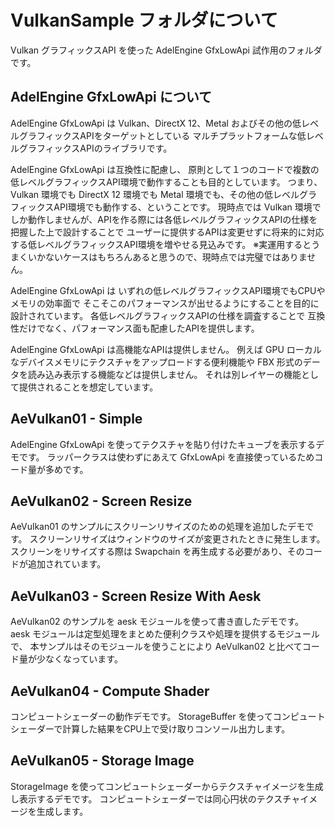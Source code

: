 # VulkanSample フォルダについて

Vulkan グラフィックスAPI を使った AdelEngine GfxLowApi 試作用のフォルダです。

## AdelEngine GfxLowApi について

AdelEngine GfxLowApi は
Vulkan、DirectX 12、Metal およびその他の低レベルグラフィックスAPIをターゲットとしている
マルチプラットフォームな低レベルグラフィックスAPIのライブラリです。

AdelEngine GfxLowApi は互換性に配慮し、
原則として１つのコードで複数の低レベルグラフィックスAPI環境で動作することも目的としています。
つまり、Vulkan 環境でも DirectX 12 環境でも Metal 環境でも、その他の低レベルグラフィックスAPI環境でも動作する、ということです。
現時点では Vulkan 環境でしか動作しませんが、APIを作る際には各低レベルグラフィックスAPIの仕様を把握した上で設計することで
ユーザーに提供するAPIは変更せずに将来的に対応する低レベルグラフィックスAPI環境を増やせる見込みです。
※実運用するとうまくいかないケースはもちろんあると思うので、現時点では完璧ではありません。

AdelEngine GfxLowApi は
いずれの低レベルグラフィックスAPI環境でもCPUやメモリの効率面で
そこそこのパフォーマンスが出せるようにすることを目的に設計されています。
各低レベルグラフィックスAPIの仕様を調査することで
互換性だけでなく、パフォーマンス面も配慮したAPIを提供します。

AdelEngine GfxLowApi は高機能なAPIは提供しません。
例えば GPU ローカルなデバイスメモリにテクスチャをアップロードする便利機能や
FBX 形式のデータを読み込み表示する機能などは提供しません。
それは別レイヤーの機能として提供されることを想定しています。

## AeVulkan01 - Simple

AdelEngine GfxLowApi を使ってテクスチャを貼り付けたキューブを表示するデモです。
ラッパークラスは使わずにあえて GfxLowApi を直接使っているためコード量が多めです。

## AeVulkan02 - Screen Resize

AeVulkan01 のサンプルにスクリーンリサイズのための処理を追加したデモです。
スクリーンリサイズはウィンドウのサイズが変更されたときに発生します。
スクリーンをリサイズする際は Swapchain を再生成する必要があり、そのコードが追加されています。

## AeVulkan03 - Screen Resize With Aesk

AeVulkan02 のサンプルを aesk モジュールを使って書き直したデモです。
aesk モジュールは定型処理をまとめた便利クラスや処理を提供するモジュールで、
本サンプルはそのモジュールを使うことにより AeVulkan02 と比べてコード量が少なくなっています。

## AeVulkan04 - Compute Shader

コンピュートシェーダーの動作デモです。
StorageBuffer を使ってコンピュートシェーダーで計算した結果をCPU上で受け取りコンソール出力します。

## AeVulkan05 - Storage Image

StorageImage を使ってコンピュートシェーダーからテクスチャイメージを生成し表示するデモです。
コンピュートシェーダーでは同心円状のテクスチャイメージを生成します。
